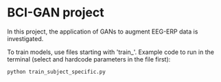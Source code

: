 # BCI-GAN project
In this project, the application of GANs to augment EEG-ERP data is investigated.

To train models, use files starting with 'train_'. Example code to run in the terminal (select and hardcode parameters in the file first):

<pre><code>python train_subject_specific.py
</code></pre>
